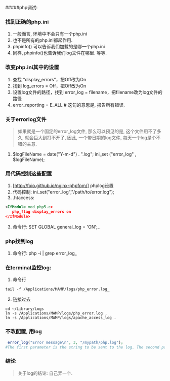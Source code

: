 #####php调试: 

### 找到正确的php.ini

1. 一般而言, 环境中不会只有一个php.ini
2. 也不是所有的php.ini都起作用.
3. phpinfo() 可以告诉我们加载的是哪一个php.ini
4. 同样, phpinfo()也告诉我们log文件在哪里. 等等.



### 改变php.ini其中的设置

1. 查找 “display_errors”，把Off改为On
2. 找到  log_errors = Off，把Off改为On
3. 设置log文件的路径，找到 error_log = filename，把filename改为log文件的路径
4. error_reporting  =  E_ALL # 这句的意思是, 报告所有错误.
### 关于errorlog文件

> 如果就是一个固定的error_log文件, 那么可以预见的是, 这个文件用不了多久, 就会巨大到打不开了, 因此, 一个带日期的log文件, 每天一个log是个不错的主意.

1. $logFileName = date("Y-m-d") . ".log"; ini_set ("error_log" , $logFileName);
### 用代码控制这些配置

1. [http://foio.github.io/nginx-phpfpm/]
   phplog设置
2. 代码控制: ini_set("error_log","/path/to/error.log");
3. .htaccess: 
```xml
<IfModule mod_php5.c>
   php_flag display_errors on
</IfModule>
```

3. 命令行: SET GLOBAL general_log = 'ON';_

### php找到log

1. 命令行: php -i | grep error_log_

### 在terminal监控log: 

1. 命令行
```
tail -f /Applications/MAMP/logs/php_error.log_
```
2. 链接过去
```
cd ~/Library/Logs
ln -s /Applications/MAMP/logs/php_error.log .
ln -s /Applications/MAMP/logs/apache_access_log .
```
### 不改配置, 用log

```php
 error_log("Error message\n", 3, "/mypath/php.log");
#The first parameter is the string to be sent to the log. The second parameter 3 means expect a file destination. The third parameter is the log file path.
```



### 结论

> 关于log的结论: 自己弄一个.
